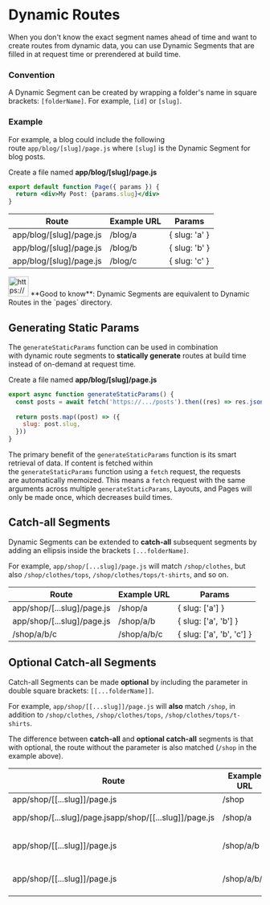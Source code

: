 # Dynamic Routes

When you don't know the exact segment names ahead of time and want to create routes from dynamic data, you can use Dynamic Segments that are filled in at request time or prerendered at build time.

### Convention

A Dynamic Segment can be created by wrapping a folder's name in square brackets: `[folderName]`. For example, `[id]` or `[slug]`.

### Example

For example, a blog could include the following route `app/blog/[slug]/page.js` where `[slug]` is the Dynamic Segment for blog posts.

Create a file named **app/blog/[slug]/page.js**

```jsx
export default function Page({ params }) {
  return <div>My Post: {params.slug}</div>
}
```

| **Route** | **Example URL** | Params |
| --- | --- | --- |
| app/blog/[slug]/page.js | /blog/a | { slug: 'a' } |
| app/blog/[slug]/page.js | /blog/b | { slug: 'b' } |
| app/blog/[slug]/page.js | /blog/c | { slug: 'c' } |

<aside>
<img src="https://www.notion.so/icons/new-alert_yellow.svg" alt="https://www.notion.so/icons/new-alert_yellow.svg" width="40px" /> **Good to know**: Dynamic Segments are equivalent to Dynamic Routes in the `pages` directory.

</aside>

## Generating Static Params

The `generateStaticParams` function can be used in combination with dynamic route segments to **statically generate** routes at build time instead of on-demand at request time.

Create a file named **app/blog/[slug]/page.js**

```jsx
export async function generateStaticParams() {
  const posts = await fetch('https://.../posts').then((res) => res.json())
 
  return posts.map((post) => ({
    slug: post.slug,
  }))
}
```

The primary benefit of the `generateStaticParams` function is its smart retrieval of data. If content is fetched within the `generateStaticParams` function using a `fetch` request, the requests are automatically memoized. This means a `fetch` request with the same arguments across multiple `generateStaticParams`, Layouts, and Pages will only be made once, which decreases build times.

## Catch-all Segments

Dynamic Segments can be extended to **catch-all** subsequent segments by adding an ellipsis inside the brackets `[...folderName]`.

For example, `app/shop/[...slug]/page.js` will match `/shop/clothes`, but also `/shop/clothes/tops`, `/shop/clothes/tops/t-shirts`, and so on.

| **Route** | **Example URL** | Params |
| --- | --- | --- |
| app/shop/[...slug]/page.js | /shop/a | { slug: ['a'] } |
| app/shop/[...slug]/page.js | /shop/a/b | { slug: ['a', 'b'] } |
| /shop/a/b/c | /shop/a/b/c | { slug: ['a', 'b', 'c'] } |

## Optional Catch-all Segments

Catch-all Segments can be made **optional** by including the parameter in double square brackets: `[[...folderName]]`.

For example, `app/shop/[[...slug]]/page.js` will **also** match `/shop`, in addition to `/shop/clothes`, `/shop/clothes/tops`, `/shop/clothes/tops/t-shirts`.

The difference between **catch-all** and **optional catch-all** segments is that with optional, the route without the parameter is also matched (`/shop` in the example above).

| **Route** | **Example URL** | Params |
| --- | --- | --- |
| app/shop/[[...slug]]/page.js | /shop | {} |
| app/shop/[...slug]/page.jsapp/shop/[[...slug]]/page.js | /shop/a | { slug: ['a'] } |
| app/shop/[[...slug]]/page.js | /shop/a/b | { slug: ['a', 'b'] } |
| app/shop/[[...slug]]/page.js | /shop/a/b/c | { slug: ['a', 'b', 'c'] } |
